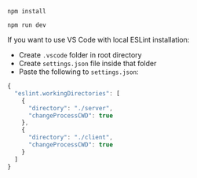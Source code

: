 `npm install`

`npm run dev`

If you want to use VS Code with local ESLint installation:

- Create `.vscode` folder in root directory
- Create `settings.json` file inside that folder
- Paste the following to `settings.json`:

```js
{
  "eslint.workingDirectories": [
    {
      "directory": "./server",
      "changeProcessCWD": true
    },
    {
      "directory": "./client",
      "changeProcessCWD": true
    }
  ]
}
```